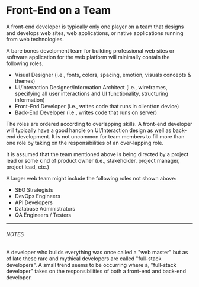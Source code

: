 # Front-End on a Team

A front-end developer is typically only one player on a team that designs and develops web sites, web applications, or native applications running from web technologies.

A bare bones develpment team for building professional web sites or software application for the web platform will minimally contain the following roles.

* Visual Designer (i.e., fonts, colors, spacing, emotion, visuals concepts & themes)
* UI/Interaction Designer/Information Architect (i.e., wireframes, specifying all user interactions and UI functionality, structuring information)
* Front-End Developer (i.e., writes code that runs in client/on device)
* Back-End Developer (i.e., writes code that runs on server)

The roles are ordered according to overlapping skills. A front-end developer will typically have a good handle on UI/Interaction design as well as back-end development. It is not uncommon for team members to fill more than one role by taking on the responsibilities of an over-lapping role.

It is assumed that the team mentioned above is being directed by a project lead or some kind of product owner (i.e., stakeholder, project manager, project lead, etc.)

A larger web team might include the following roles not shown above:

* SEO Strategists
* DevOps Engineers
* API Developers
* Database Administrators
* QA Engineers / Testers

***

###### NOTES

A developer who builds everything was once called a "web master" but as of late these rare and mythical developers are called "full-stack developers". A small trend seems to be occurring where a, "full-stack developer" takes on the responsibilities of both a front-end and back-end developer.







 







